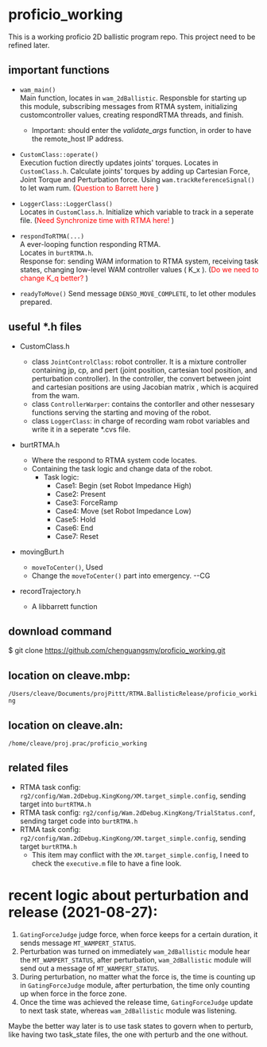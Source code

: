 # proficio_working
This is a working proficio 2D ballistic program repo. 
This project need to be refined later. 

## important functions
* `wam_main()`  
  Main function, locates in `wam_2dBallistic`.
  Responsble for starting up this module, 
  subscribing messages from RTMA system,
  initializing customcontroller values,
  creating respondRTMA threads, 
  and finish. 
  * Important: should enter the *validate_args* function, in order to have the remote_host IP address.

* `CustomClass::operate()`   
  Execution fuction directly updates joints' torques. 
  Locates in `CustomClass.h`. 
  Calculate joints' torques by adding up Cartesian Force, Joint Torque and Perturbation force. 
  Using `wam.trackReferenceSignal()` to let wam rum. 
  (<font color=red>Question to Barrett here </font>)

* `LoggerClass::LoggerClass()`   
  Locates in `CustomClass.h`. 
  Initialize which variable to track in a seperate file. 
  (<font color=red>Need Synchronize time with RTMA here! </font>)   

* `respondToRTMA(...)`  
  A ever-looping function responding RTMA.  
  Locates in `burtRTMA.h`.  
  Response for: 
  sending WAM information to RTMA system, 
  receiving task states, 
  changing low-level WAM controller values (
    K_x
  ).
  (<font color=red>Do we need to change K_q better? </font>)   

* `readyToMove()`
  Send message `DENSO_MOVE_COMPLETE`, to let other modules prepared. 

## useful *.h files
* CustomClass.h
  * class `JointControlClass`: robot controller. It is a mixture controller containing jp, cp, and pert (joint position, cartesian tool position, and perturbation controller). In the controller, the convert between joint and cartesian positions are using Jacobian matrix , which is acquired from the wam. 
  * class `ControllerWarper`: contains the contorller and other nessesary functions serving the starting and moving of the robot. 
  * class `LoggerClass`: in charge of recording wam robot variables and write it in a seperate *.cvs file. 

* burtRTMA.h
  * Where the respond to RTMA system code locates.
  * Containing the task logic and change data of the robot. 
      * Task logic: 
          * Case1: Begin (set Robot Impedance High)
          * Case2: Present
          * Case3: ForceRamp
          * Case4: Move  (set Robot Impedance Low)
          * Case5: Hold
          * Case6: End
          * Case7: Reset

* movingBurt.h
  * `moveToCenter()`, Used
  * Change the `moveToCenter()` part into emergency. --CG

* recordTrajectory.h
  * A libbarrett function

## download command 
$ git clone https://github.com/chenguangsmy/proficio_working.git

## location on cleave.mbp: 
`/Users/cleave/Documents/projPittt/RTMA.BallisticRelease/proficio_working`

## location on cleave.aln:
`/home/cleave/proj.prac/proficio_working`

## related files
* RTMA task config: `rg2/config/Wam.2dDebug.KingKong/XM.target_simple.config`, sending target into `burtRTMA.h`
* RTMA task config: `rg2/config/Wam.2dDebug.KingKong/TrialStatus.conf`, sending target code into `burtRTMA.h`
* RTMA task config: `rg2/config/Wam.2dDebug.KingKong/XM.target_simple.config`, sending target `burtRTMA.h`
    * This item may conflict with the `XM.target_simple.config`, I need to check the `executive.m` file to have a fine look. 

# recent logic about perturbation and release (2021-08-27): 
1. `GatingForceJudge` judge force, when force keeps for a certain duration, it sends message `MT_WAMPERT_STATUS`. 
2. Perturbation was turned on immediately `wam_2dBallistic` module hear the `MT_WAMPERT_STATUS`, after perturbation, `wam_2dBallistic` module will send out a message of `MT_WAMPERT_STATUS`. 
3. During perturbation, no matter what the force is, the time is counting up in `GatingForceJudge` module, after perturbation, the time only counting up when force in the force zone. 
4. Once the time was achieved the release time, `GatingForceJudge` update to next task state, whereas `wam_2dBallistic` module was listening.

Maybe the better way later is to use task states to govern when to perturb, like having two task_state files, the one with perturb and the one without. 